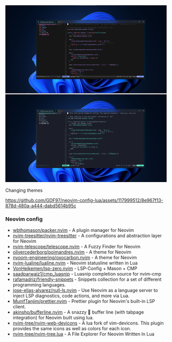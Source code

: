 <img src="./images/Tema1Neovim.png">
 <img src="./images/tema2Neovim.png">

Changing themes

https://github.com/GDF97/neovim-config-lua/assets/117999512/8e967f13-878d-480a-a444-dabd5614b95c


### Neovim config

- [wbthomason/packer.nvim](https://github.com/wbthomason/packer.nvim) - A plugin manager for Neovim
- [nvim-treesitter/nvim-treesitter](https://github.com/nvim-treesitter/nvim-treesitter) - A configurations and abstraction layer for Neovim
- [nvim-telescope/telescope.nvim](https://github.com/nvim-telescope/telescope.nvim) - A Fuzzy Finder for Neovim
- [olivercederborg/poimandres.nvim](https://github.com/olivercederborg/poimandres.nvim) - A theme for Neovim
- [nyoom-engineering/oxocarbon.nvim](https://github.com/nyoom-engineering/oxocarbon.nvim) - A theme for Neovim
- [nvim-lualine/lualine.nvim](https://github.com/nvim-lualine/lualine.nvim) - Neovim statusline written in Lua
- [VonHeikemen/lsp-zero.nvim](https://github.com/VonHeikemen/lsp-zero.nvim) - LSP-Config + Mason + CMP
- [saadparwaiz1/cmp_luasnip](https://github.com/saadparwaiz1/cmp_luasnip) - Luasnip completion source for nvim-cmp
- [rafamadriz/friendly-snippets](https://github.com/rafamadriz/friendly-snippets) - Snippets collection for a set of different programming languages.
- [jose-elias-alvarez/null-ls.nvim](https://github.com/jose-elias-alvarez/null-ls.nvim) - Use Neovim as a language server to inject LSP diagnostics, code actions, and more via Lua.
- [MunifTanjim/prettier.nvim](https://github.com/MunifTanjim/prettier.nvim) - Prettier plugin for Neovim's built-in LSP client.
- [akinsho/bufferline.nvim](https://github.com/akinsho/bufferline.nvim) - A snazzy 💅 buffer line (with tabpage integration) for Neovim built using lua.
- [nvim-tree/nvim-web-devicons](https://github.com/nvim-tree/nvim-web-devicons) - A lua fork of vim-devicons. This plugin provides the same icons as well as colors for each icon.
- [nvim-tree/nvim-tree.lua](https://github.com/nvim-tree/nvim-tree.lua) - A File Explorer For Neovim Written In Lua
